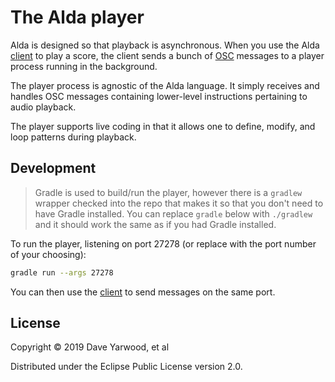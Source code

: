 # The Alda player

Alda is designed so that playback is asynchronous. When you use the Alda
[client](../client) to play a score, the client sends a bunch of
[OSC][osc-intro] messages to a player process running in the background.

[osc-intro]: http://opensoundcontrol.org/introduction-osc

The player process is agnostic of the Alda language. It simply receives and
handles OSC messages containing lower-level instructions pertaining to audio
playback.

The player supports live coding in that it allows one to define, modify, and
loop patterns during playback.

## Development

> Gradle is used to build/run the player, however there is a `gradlew` wrapper
> checked into the repo that makes it so that you don't need to have Gradle
> installed. You can replace `gradle` below with `./gradlew` and it should work
> the same as if you had Gradle installed.

To run the player, listening on port 27278 (or replace with the port number of
your choosing):

```bash
gradle run --args 27278
```

You can then use the [client](../client) to send messages on the same port.

## License

Copyright © 2019 Dave Yarwood, et al

Distributed under the Eclipse Public License version 2.0.
